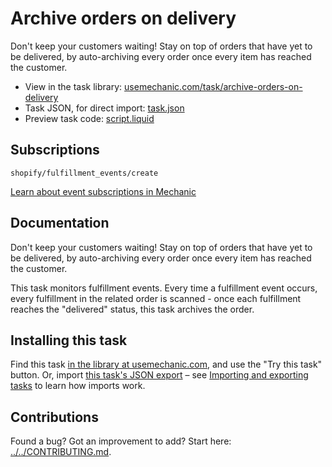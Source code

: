 # Archive orders on delivery

Don't keep your customers waiting! Stay on top of orders that have yet to be delivered, by auto-archiving every order once every item has reached the customer.

* View in the task library: [usemechanic.com/task/archive-orders-on-delivery](https://usemechanic.com/task/archive-orders-on-delivery)
* Task JSON, for direct import: [task.json](../../tasks/archive-orders-on-delivery.json)
* Preview task code: [script.liquid](./script.liquid)

## Subscriptions

```liquid
shopify/fulfillment_events/create
```

[Learn about event subscriptions in Mechanic](https://docs.usemechanic.com/article/408-subscriptions)

## Documentation

Don't keep your customers waiting! Stay on top of orders that have yet to be delivered, by auto-archiving every order once every item has reached the customer.

This task monitors fulfillment events. Every time a fulfillment event occurs, every fulfillment in the related order is scanned - once each fulfillment reaches the "delivered" status, this task archives the order.

## Installing this task

Find this task [in the library at usemechanic.com](https://usemechanic.com/task/archive-orders-on-delivery), and use the "Try this task" button. Or, import [this task's JSON export](../../tasks/archive-orders-on-delivery.json) – see [Importing and exporting tasks](https://docs.usemechanic.com/article/505-importing-and-exporting-tasks) to learn how imports work.

## Contributions

Found a bug? Got an improvement to add? Start here: [../../CONTRIBUTING.md](../../CONTRIBUTING.md).
